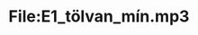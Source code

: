 ---
title: File:E1_tölvan_mín.mp3
recording of: tölvan mín
reading speed: slow
speaker: E
license: CC0
---